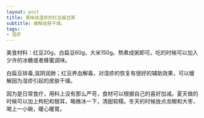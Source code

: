 ```yaml
---
layout: post
title: 美味祛湿疹的红豆扁豆粥 
subtitle: 缓解皮肤干燥。
tags:
- 湿疹
---
```


美食材料：红豆20g，白扁豆60g，大米150g。熬煮成粥即可。吃的时候可以加入少许的冰糖或者蜂蜜调味。
      
白扁豆排毒,滋阴润肺；红豆养血解毒，对湿疹的恢复有很好的辅助效果，可以缓解因为湿疹引起的皮肤干燥。

因为是日常食疗，用料上没有那么严苛，食材可以根据自己的喜好加减。夏天做的时候可以加上枸杞和银耳，略微冰一下，清甜软糯。冬天的时候放点龙眼和大枣，喝上一小碗，暖心暖胃。

